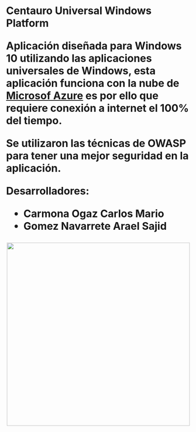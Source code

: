 <h1>Centauro Universal Windows Platform</h>
<p>Aplicación diseñada para Windows 10 utilizando las aplicaciones universales de Windows, esta aplicación funciona con la nube de <a href="https://login.microsoftonline.com/common/oauth2/authorize?resource=https%3a%2f%2fmanagement.core.windows.net%2f&response_mode=form_post&response_type=code+id_token&scope=user_impersonation+openid&state=OpenIdConnect.AuthenticationProperties%3d0e-uHb_i-Hy0B6gXsn_Sz5sNkzpxCby1T2MK3ZM_dTzbcVIqplokA2t17DZog5O9ve2GihqodHjPZUjK-ANNqu-tJiOVo9AB8Izah2y0qiH4RnVl8UH-mmyHMwH7jgcXDtUEYTt9tiRtOX24uDkTFhdcvBIHMiHfhEux4HunAwd5l_50&nonce=636026391147834221.ODk3NTI1YTEtZjY3NS00ZjYzLTgxMjAtYWQwZmViZDMzNzY5Y2U0YzA2ZjctN2I2Ni00OWNkLTk1YzQtZGMxZDFkMjM0MmJh&client_id=c44b4083-3bb0-49c1-b47d-974e53cbdf3c&redirect_uri=https%3a%2f%2fportal.azure.com%2fsignin%2findex%2f%3fsignIn%3d1%26cdnIndex%3d2&site_id=501430" target="_blank">Microsof Azure</a> es por ello que requiere conexión a internet el 100% del tiempo. </p>
<p>Se utilizaron las técnicas de OWASP para tener una mejor seguridad en la aplicación. </p>
<p>Desarrolladores: </p>
<ul>
  <li>Carmona Ogaz Carlos Mario</li>
  <li>Gomez Navarrete Arael Sajid </li>
</ul>

<center><img src="http://az648995.vo.msecnd.net/win/2015/04/Treadwell2.png" width="500px" height="500px"></center>
